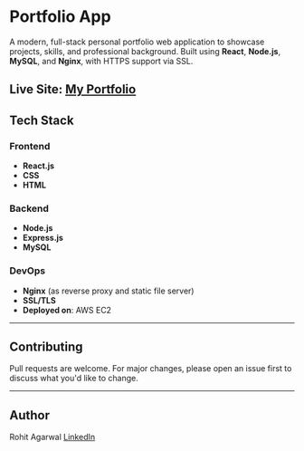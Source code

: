 # Portfolio App
A modern, full-stack personal portfolio web application to showcase projects, skills, and professional background. Built using **React**, **Node.js**, **MySQL**, and **Nginx**, with HTTPS support via SSL.

## Live Site: [My Portfolio](https://rohitrajagarwal.com)  

## Tech Stack

### Frontend
- **React.js**
- **CSS**
- **HTML** 

### Backend
- **Node.js**
- **Express.js**
- **MySQL**

### DevOps
- **Nginx** (as reverse proxy and static file server)
- **SSL/TLS** 
- **Deployed on**: AWS EC2

---

## Contributing
Pull requests are welcome. For major changes, please open an issue first to discuss what you'd like to change.

---

## Author
Rohit Agarwal
 [LinkedIn](https://www.linkedin.com/in/rohitrajagarwal/)
